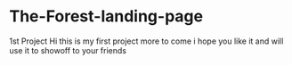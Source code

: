 # The-Forest-landing-page
1st Project
Hi this is my first project more to come i hope you like it and will use it to showoff to your friends 
